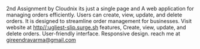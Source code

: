 2nd Assignment by Cloudnix
its just a single page and 
A web application for managing orders efficiently. Users can create, view, update, and delete orders. It is designed to streamline order management for businesses.
Visit website at [http//:ugliest-slip.surge.sh](https://ugliest-slip.surge.sh/)
features,
Create, view, update, and delete orders.
User-friendly interface.
Responsive design.
reach me at gireendravarma@gmail.com 
